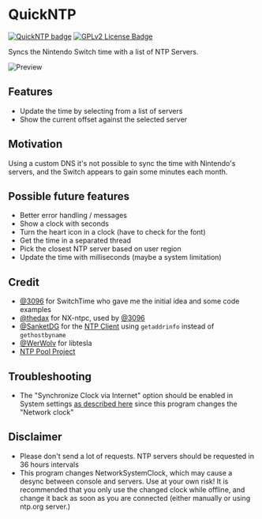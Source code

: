 # QuickNTP

[![QuickNTP badge][version-badge]][changelog] [![GPLv2 License Badge][license-badge]][license]

Syncs the Nintendo Switch time with a list of NTP Servers.

![Preview](https://user-images.githubusercontent.com/389887/78499263-e9fcc500-774f-11ea-9392-60bd19d21ad8.jpg)

## Features

- Update the time by selecting from a list of servers
- Show the current offset against the selected server

## Motivation

Using a custom DNS it's not possible to sync the time with Nintendo's servers, and the Switch appears to gain some minutes each month.

## Possible future features

- Better error handling / messages
- Show a clock with seconds
- Turn the heart icon in a clock (have to check for the font)
- Get the time in a separated thread
- Pick the closest NTP server based on user region
- Update the time with milliseconds (maybe a system limitation)

## Credit

- [@3096](https://github.com/3096) for SwitchTime who gave me the initial idea and some code examples
- [@thedax](https://github.com/thedax) for NX-ntpc, used by [@3096](https://github.com/3096)
- [@SanketDG](https://github.com/SanketDG) for the [NTP Client](https://github.com/SanketDG/c-projects/blob/master/ntp-client.c) using `getaddrinfo` instead of `gethostbyname`
- [@WerWolv](https://github.com/WerWolv) for libtesla
- [NTP Pool Project](https://www.ntppool.org)

## Troubleshooting

- The "Synchronize Clock via Internet" option should be enabled in System settings [as described here](https://en-americas-support.nintendo.com/app/answers/detail/a_id/22557/p/989/c/188) since this program changes the "Network clock"

## Disclaimer

- Please don't send a lot of requests. NTP servers should be requested in 36 hours intervals
- This program changes NetworkSystemClock, which may cause a desync between console and servers. Use at your own risk! It is recommended that you only use the changed clock while offline, and change it back as soon as you are connected (either manually or using ntp.org server.)

[version-badge]: https://img.shields.io/github/v/release/nedex/QuickNTP
[changelog]: ./CHANGELOG.md
[license-badge]: https://img.shields.io/github/license/nedex/QuickNTP
[license]: ./LICENSE
